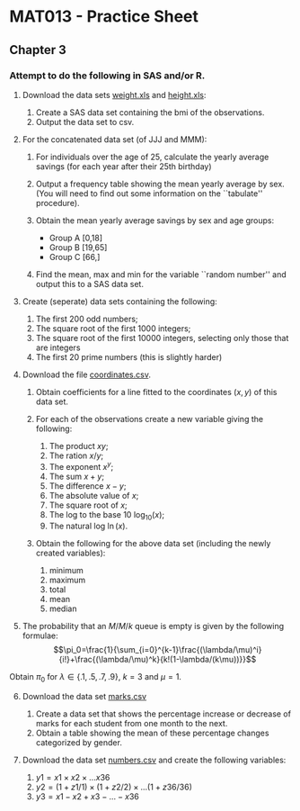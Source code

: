 # MAT013 - Practice Sheet
## Chapter 3
### Attempt to do the following in SAS and/or R.


1. Download the data sets [weight.xls](../Data/C3/weight.xls) and [height.xls](../Data/C3/height.xls):

    1. Create a SAS data set containing the bmi of the observations.
    2.  Output the data set to csv.

2.  For the concatenated data set (of JJJ and MMM):

    1. For individuals over the age of 25, calculate the yearly average savings (for each year after their 25th birthday)
    2. Output a frequency table showing the mean yearly average by sex. (You will need to find out some information on the ``tabulate'' procedure).
    3. Obtain the mean yearly average savings by sex and age groups:

        - Group A [0,18]
        - Group B [19,65]
        - Group C [66,]

    4. Find the mean, max and min for the variable ``random number'' and output this to a SAS data set.

3. Create (seperate) data sets containing the following:

    1. The first 200 odd numbers;
    2. The square root of the first 1000 integers;
    3. The square root of the first 10000 integers, selecting only those that are integers
    4. The first 20 prime numbers (this is slightly harder)

4. Download the file [coordinates.csv](../Data/C3/coordinates.csv).

    1. Obtain coefficients for a line fitted to the coordinates $(x,y)$ of this data set.
    2. For each of the observations create a new variable giving the following:

        1. The product $xy$;
        2. The ration $x/y$;
        3. The exponent $x^y$;
        4. The sum $x+y$;
        5. The difference $x-y$;
        6. The absolute value of $x$;
        7. The square root of $x$;
        8. The log to the base 10 $\log_{10}(x)$;
        9. The natural log $\ln(x)$.

    3. Obtain the following for the above data set (including the newly created variables):

        1. minimum
        2. maximum
        3. total
        4. mean
        5. median

5. The probability that an $M/M/k$ queue is empty is given by the following formulae:
$$\pi_0=\frac{1}{\sum_{i=0}^{k-1}\frac{(\lambda/\mu)^i}{i!}+\frac{(\lambda/\mu)^k}{k!(1-\lambda/(k\mu))}}$$

Obtain $\pi_0$ for $\lambda\in\{.1,.5,.7,.9\}$, $k=3$ and $\mu=1$.

6. Download the data set [marks.csv](../Data/C3/marks.csv)

    1. Create a data set that shows the percentage increase or decrease of marks for each student from one month to the next.
    2. Obtain a table showing the mean of these percentage changes categorized by gender.

7. Download the data set [numbers.csv](../Data/C3/numbers.csv) and create the following variables:

    1. $y1=x1\times x2\times \dots x36$
    2. $y2=\left(1+z1/1\right)\times\left(1+z2/2\right)\times\dots\left(1+z36/36\right)$
    3.  $y3=x1-x2+x3-\dots-x36$
